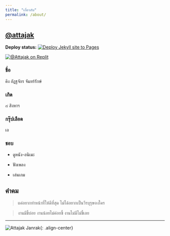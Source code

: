 ```yaml
---
title: "เกี่ยวกับ"
permalink: /about/
---
```


## [@attajak](https://github.com/attajak/)

**Deploy status:** [![Deploy Jekyll site to Pages](https://github.com/attajak/attajak.github.io/actions/workflows/jekyll.yml/badge.svg)](https://github.com/attajak/attajak.github.io/actions/workflows/jekyll.yml)

<!-- Raplit badge -->

[![@Attajak on Replit](https://replit.com/badge?caption=Project%20on%20Replit)](https://replit.com/@attajak/attajakgithubio#README.md)

<!-- Replit badge -->

### ชื่อ

คิง อัฏฐจักร จันทร์รักษ์

### เกิด

๘ สิงหาฯ

### กรุ๊ปเลือด

เอ

### ชอบ

  - ดูหนัง-อนิเมะ

  - ฟังเพลง

  - เล่นเกม

<!--

## การศึกษา

### ชั้นอนุบาล

โรงเรียนบ้านโคกโดน

### ประถมศึกษา

ป.๑ - ป.๒ โรงเรียนบ้านโคกโดน

ป.๓ - ป.๖ โรงเรียนวัดพิกุลทอง

### มัธยมศึกษา

กศน.ควนขนุน

## ประวัติงาน

  - ช่างแอร์

  - เรืออ้วนล้อม (พังงา)

  - กรีดยาง

-->

## คำคม

> แค่อยากทำหน้าที่ให้ดีที่สุด ไม่ได้อยากเป็นวีรบุรุษองใคร

> งานมีขี้บ่อย งานน้อยไม่ค่อยขี้ งานไม่มีไม่ขี้เลย

---

![Attajak Janrak](https://attajak.github.io/assets/images/attajak.png){: .align-center}
